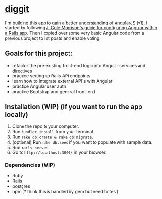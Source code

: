 # [diggit](https://diggit.herokuapp.com/)
I'm building this app to gain a better understanding of AngularJS (v1). I started by following [J. Cole Morrison's guide for configuring Angular within a Rails app](http://start.jcolemorrison.com/setting-up-an-angularjs-and-rails-4-1-project/). Then I copied over some very basic Angular code from a previous project to list posts and enable voting. 

## Goals for this project:
- refactor the pre-existing front-end logic into Angular services and directives
- practice setting up Rails API endpoints
- learn how to integrate external API's with Angular
- practice Angular user auth
- practice Bootstrap and general front-end 

## Installation (WIP) (if you want to run the app locally)

1. Clone the repo to your computer.
2. Run ```bundler install``` from your terminal.
3. Run ```rake db:create & rake db:migrate```.
4. (optional) Run ```rake db:seed``` if you want to populate with sample data.
5. Run ```rails server```.
6. Go to ```http://localhost:3000/``` in your browser.

### Dependencies (WIP)
- Ruby
- Rails
- postgres
- npm (? think this is handled by gem but need to test)
